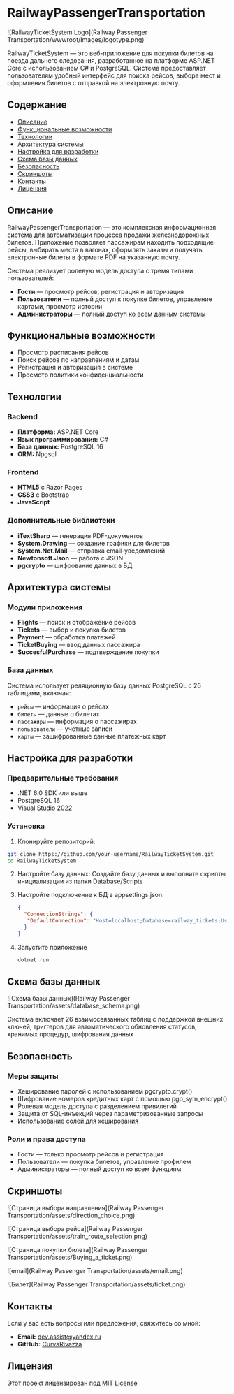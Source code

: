 # RailwayPassengerTransportation

![RailwayTicketSystem Logo](Railway Passenger Transportation/wwwroot/Images/logotype.png)

RailwayTicketSystem — это веб-приложение для покупки билетов на поезда дальнего следования, разработанное на платформе ASP.NET Core с использованием C# и PostgreSQL. Система предоставляет пользователям удобный интерфейс для поиска рейсов, выбора мест и оформления билетов с отправкой на электронную почту.

## Содержание

- [Описание](#описание)
- [Функциональные возможности](#функциональные-возможности)
- [Технологии](#технологии)
- [Архитектура системы](#архитектура-системы)
- [Настройка для разработки](#настройка-для-разработки)
- [Схема базы данных](#схема-базы-данных)
- [Безопасность](#безопасность)
- [Скриншоты](#скриншоты)
- [Контакты](#контакты)
- [Лицензия](#лицензия)

## Описание

RailwayPassengerTransportation — это комплексная информационная система для автоматизации процесса продажи железнодорожных билетов. Приложение позволяет пассажирам находить подходящие рейсы, выбирать места в вагонах, оформлять заказы и получать электронные билеты в формате PDF на указанную почту.

Система реализует ролевую модель доступа с тремя типами пользователей:
- **Гости** — просмотр рейсов, регистрация и авторизация
- **Пользователи** — полный доступ к покупке билетов, управление картами, просмотр истории
- **Администраторы** — полный доступ ко всем данным системы

## Функциональные возможности

- Просмотр расписания рейсов
- Поиск рейсов по направлениям и датам
- Регистрация и авторизация в системе
- Просмотр политики конфиденциальности

## Технологии

### Backend
- **Платформа:** ASP.NET Core
- **Язык программирования:** C#
- **База данных:** PostgreSQL 16
- **ORM:** Npgsql

### Frontend
- **HTML5** с Razor Pages
- **CSS3** с Bootstrap
- **JavaScript**

### Дополнительные библиотеки
- **iTextSharp** — генерация PDF-документов
- **System.Drawing** — создание графики для билетов
- **System.Net.Mail** — отправка email-уведомлений
- **Newtonsoft.Json** — работа с JSON
- **pgcrypto** — шифрование данных в БД

## Архитектура системы

### Модули приложения
- **Flights** — поиск и отображение рейсов
- **Tickets** — выбор и покупка билетов
- **Payment** — обработка платежей
- **TicketBuying** — ввод данных пассажира
- **SuccesfulPurchase** — подтверждение покупки

### База данных
Система использует реляционную базу данных PostgreSQL с 26 таблицами, включая:
- `рейсы` — информация о рейсах
- `билеты` — данные о билетах
- `пассажиры` — информация о пассажирах
- `пользователи` — учетные записи
- `карты` — зашифрованные данные платежных карт

## Настройка для разработки

### Предварительные требования
- .NET 6.0 SDK или выше
- PostgreSQL 16
- Visual Studio 2022

### Установка
1. Клонируйте репозиторий:
```sh
git clone https://github.com/your-username/RailwayTicketSystem.git
cd RailwayTicketSystem
```

2. Настройте базу данных:
   Создайте базу данных и выполните скрипты инициализации из папки Database/Scripts

3. Настройте подключение к БД в appsettings.json:
   ```json
   {
     "ConnectionStrings": {
      "DefaultConnection": "Host=localhost;Database=railway_tickets;Username=your_username;Password=your_password"
     }
   }
   ```

4. Запустите приложение
   ```sh
   dotnet run
   ```

## Схема базы данных
![Схема базы данных](Railway Passenger Transportation/assets/database_schema.png)

Система включает 26 взаимосвязанных таблиц с поддержкой внешних ключей, триггеров для автоматического обновления статусов, хранимых процедур, шифрования данных

## Безопасность

### Меры защиты
- Хеширование паролей с использованием pgcrypto.crypt()
- Шифрование номеров кредитных карт с помощью pgp_sym_encrypt()
- Ролевая модель доступа с разделением привилегий
- Защита от SQL-инъекций через параметризованные запросы
- Использование солей для хеширования

### Роли и права доступа
- Гости — только просмотр рейсов и регистрация
- Пользователи — покупка билетов, управление профилем
- Администраторы — полный доступ ко всем функциям

## Скриншоты
![Страница выбора направления](Railway Passenger Transportation/assets/direction_choice.png)

![Страница выбора рейса](Railway Passenger Transportation/assets/train_route_selection.png)

![Страница покупки билета](Railway Passenger Transportation/assets/Buying_a_ticket.png)

![email](Railway Passenger Transportation/assets/email.png)

![Билет](Railway Passenger Transportation/assets/ticket.png)

## Контакты

Если у вас есть вопросы или предложения, свяжитесь со мной:

- **Email:** dev.assist@yandex.ru
- **GitHub:** [CurvaRivazza](https://github.com/CurvaRivazza)

## Лицензия

Этот проект лицензирован под [MIT License](LICENSE)
